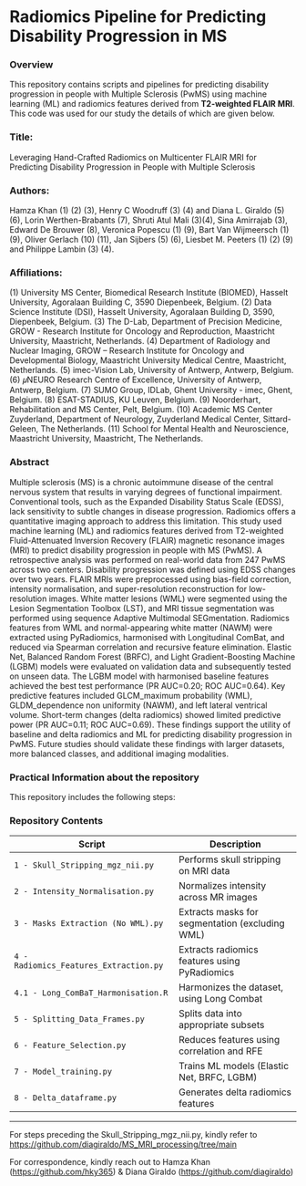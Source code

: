# Radiomics Pipeline for Predicting Disability Progression in MS

### Overview
This repository contains scripts and pipelines for predicting disability progression in people with Multiple Sclerosis (PwMS) using machine learning (ML) and radiomics features derived from **T2-weighted FLAIR MRI**. This code was used for our study the details of which are given below.

### Title:
Leveraging Hand-Crafted Radiomics on Multicenter FLAIR MRI for Predicting Disability Progression in People with Multiple Sclerosis

### Authors: 
Hamza Khan (1) (2) (3), Henry C Woodruff (3) (4) and Diana L. Giraldo (5) (6), Lorin Werthen-Brabants (7), Shruti Atul Mali (3)(4), Sina Amirrajab (3), Edward De Brouwer (8), Veronica Popescu (1) (9), Bart Van Wijmeersch (1) (9), Oliver Gerlach (10) (11), Jan Sijbers (5) (6), Liesbet M. Peeters (1) (2) (9) and Philippe Lambin (3) (4).
### Affiliations: 
(1) University MS Center, Biomedical Research Institute (BIOMED), Hasselt University, Agoralaan Building C, 3590 Diepenbeek, Belgium.
(2) Data Science Institute (DSI), Hasselt University, Agoralaan Building D, 3590, Diepenbeek, Belgium.
(3) The D-Lab, Department of Precision Medicine, GROW - Research Institute for Oncology and Reproduction, Maastricht University, Maastricht, Netherlands.
(4) Department of Radiology and Nuclear Imaging, GROW –  Research Institute for Oncology and Developmental Biology, Maastricht University Medical Centre, Maastricht, Netherlands. 
(5) imec-Vision Lab, University of Antwerp, Antwerp, Belgium.
(6) 𝜇NEURO Research Centre of Excellence, University of Antwerp, Antwerp, Belgium.
(7) SUMO Group, IDLab, Ghent University - imec, Ghent, Belgium. 
(8) ESAT-STADIUS, KU Leuven, Belgium.
(9) Noorderhart, Rehabilitation and MS Center, Pelt, Belgium.
(10) Academic MS Center Zuyderland, Department of Neurology, Zuyderland Medical Center, Sittard-Geleen, The Netherlands.
(11) School for Mental Health and Neuroscience, Maastricht University, Maastricht, The Netherlands.

### Abstract
Multiple sclerosis (MS) is a chronic autoimmune disease of the central nervous system that results in varying degrees of functional impairment. Conventional tools, such as the Expanded Disability Status Scale (EDSS), lack sensitivity to subtle changes in disease progression. Radiomics offers a quantitative imaging approach to address this limitation. This study used machine learning (ML) and radiomics features derived from T2-weighted Fluid-Attenuated Inversion Recovery (FLAIR) magnetic resonance images (MRI) to predict disability progression in people with MS (PwMS).
A retrospective analysis was performed on real-world data from 247 PwMS across two centers. Disability progression was defined using EDSS changes over two years. FLAIR MRIs were preprocessed using bias-field correction, intensity normalisation, and super-resolution reconstruction for low-resolution images. White matter lesions (WML) were segmented using the Lesion Segmentation Toolbox (LST), and MRI tissue segmentation was performed using sequence Adaptive Multimodal SEGmentation. Radiomics features from WML and normal-appearing white matter (NAWM) were extracted using PyRadiomics, harmonised with Longitudinal ComBat, and reduced via Spearman correlation and recursive feature elimination. Elastic Net, Balanced Random Forest (BRFC), and Light Gradient-Boosting Machine (LGBM) models were evaluated on validation data and subsequently tested on unseen data.
The LGBM model with harmonised baseline features achieved the best test performance (PR AUC=0.20; ROC AUC=0.64). Key predictive features included GLCM_maximum probability (WML), GLDM_dependence non uniformity (NAWM), and left lateral ventrical volume. Short-term changes (delta radiomics) showed limited predictive power (PR AUC=0.11; ROC AUC=0.69).
These findings support the utility of baseline and delta radiomics and ML for predicting disability progression in PwMS. Future studies should validate these findings with larger datasets, more balanced classes, and additional imaging modalities.

### Practical Information about the repository
This repository includes the following steps:
### Repository Contents
| **Script**                          | **Description**                                      |
|-------------------------------------|------------------------------------------------------|
| `1 - Skull_Stripping_mgz_nii.py`    | Performs skull stripping on MRI data                |
| `2 - Intensity_Normalisation.py`    | Normalizes intensity across MR images               |
| `3 - Masks Extraction (No WML).py`  | Extracts masks for segmentation (excluding WML)     |
| `4 - Radiomics_Features_Extraction.py` | Extracts radiomics features using PyRadiomics       |
| `4.1 - Long_ComBaT_Harmonisation.R`      | Harmonizes the dataset, using Long Combat                |
| `5 - Splitting_Data_Frames.py`      | Splits data into appropriate subsets                |
| `6 - Feature_Selection.py`          | Reduces features using correlation and RFE          |
| `7 - Model_training.py`             | Trains ML models (Elastic Net, BRFC, LGBM)          |
| `8 - Delta_dataframe.py`            | Generates delta radiomics features                  |

---

For steps preceding the Skull_Stripping_mgz_nii.py, kindly refer to https://github.com/diagiraldo/MS_MRI_processing/tree/main

For correspondence, kindly reach out to Hamza Khan (https://github.com/hky365) & Diana Giraldo (https://github.com/diagiraldo)

